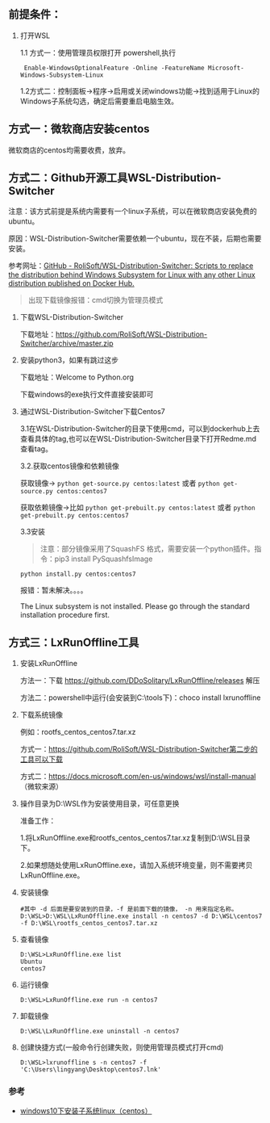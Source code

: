 
## 前提条件：
1. 打开WSL

    1.1 方式一：使用管理员权限打开 powershell,执行

		Enable-WindowsOptionalFeature -Online -FeatureName Microsoft-Windows-Subsystem-Linux
    1.2方式二：控制面板->程序->启用或关闭windows功能->找到适用于Linux的Windows子系统勾选，确定后需要重启电脑生效。

## 方式一：微软商店安装centos
微软商店的centos均需要收费，放弃。

## 方式二：Github开源工具WSL-Distribution-Switcher
注意：该方式前提是系统内需要有一个linux子系统，可以在微软商店安装免费的ubuntu。

原因：WSL-Distribution-Switcher需要依赖一个ubuntu，现在不装，后期也需要安装。

参考网址：[GitHub - RoliSoft/WSL-Distribution-Switcher: Scripts to replace the distribution behind Windows Subsystem for Linux with any other Linux distribution published on Docker Hub.](https://github.com/RoliSoft/WSL-Distribution-Switcher)

> 出现下载镜像报错：cmd切换为管理员模式

1. 下载WSL-Distribution-Switcher

    下载地址：https://github.com/RoliSoft/WSL-Distribution-Switcher/archive/master.zip


2. 安装python3，如果有跳过这步

    下载地址：Welcome to Python.org
    
    下载windows的exe执行文件直接安装即可


3. 通过WSL-Distribution-Switcher下载Centos7
    
    3.1在WSL-Distribution-Switcher的目录下使用cmd，可以到dockerhub上去查看具体的tag,也可以在WSL-Distribution-Switcher目录下打开Redme.md查看tag。

    3.2.获取centos镜像和依赖镜像

    获取镜像-> 
    ```python get-source.py centos:latest``` 或者 ```python get-source.py centos:centos7```

    获取依赖镜像->比如 
    ```python get-prebuilt.py centos:latest``` 或者 ```python get-prebuilt.py centos:centos7```

    3.3安装

    > 注意：部分镜像采用了SquashFS 格式，需要安装一个python插件。指令：pip3 install PySquashfsImage
    
    ```shell
    python install.py centos:centos7
    ```

    报错：暂未解决。。。。

    The Linux subsystem is not installed. Please go through the standard installation procedure first.



## 方式三：LxRunOffline工具
1. 安装LxRunOffline

    方法一：下载 https://github.com/DDoSolitary/LxRunOffline/releases 解压

    方法二：powershell中运行(会安装到C:\tools下)：choco install lxrunoffline

2. 下载系统镜像

    例如：rootfs_centos_centos7.tar.xz

    方式一：https://github.com/RoliSoft/WSL-Distribution-Switcher第二步的工具可以下载

    方式二：https://docs.microsoft.com/en-us/windows/wsl/install-manual （微软来源）

3. 操作目录为D:\WSL作为安装使用目录，可任意更换

    准备工作：

    1.将LxRunOffline.exe和rootfs_centos_centos7.tar.xz复制到D:\WSL目录下。

    2.如果想随处使用LxRunOffline.exe，请加入系统环境变量，则不需要拷贝LxRunOffline.exe。

4. 安装镜像
    ```text
    #其中 -d 后面是要安装到的目录，-f 是前面下载的镜像， -n 用来指定名称。
    D:\WSL>D:\WSL\LxRunOffline.exe install -n centos7 -d D:\WSL\centos7 -f D:\WSL\rootfs_centos_centos7.tar.xz
    ```
 
5. 查看镜像
    ```shell
    D:\WSL>LxRunOffline.exe list
    Ubuntu
    centos7
    ```

6. 运行镜像
    ```shell
    D:\WSL>LxRunOffline.exe run -n centos7
    ```

7. 卸载镜像
    ```shell
    D:\WSL\LxRunOffline.exe uninstall -n centos7
    ```
8. 创建快捷方式(一般命令行创建失败，则使用管理员模式打开cmd)
    ```shell
    D:\WSL>lxrunoffline s -n centos7 -f 'C:\Users\lingyang\Desktop\centos7.lnk'
    ```



### 参考
* [windows10下安装子系统linux（centos）](https://www.cnblogs.com/luckyang/p/14085095.html)